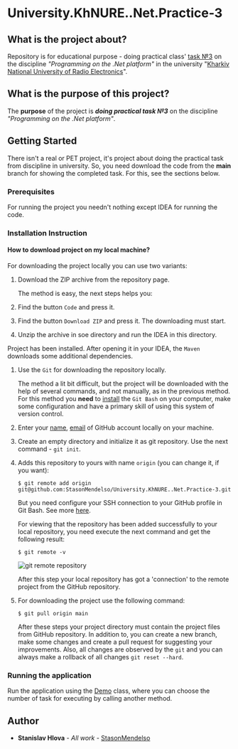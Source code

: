 # University.KhNURE..Net.Practice-3

## What is the project about?

Repository is for educational purpose - doing practical class' [task №3](Методичні%20вказівки%20до%20ПЗ%203.pdf) on the
discipline *"Programming on the .Net platform"* in
the university "[Kharkiv National University of Radio Electronics][1]".

## What is the purpose of this project?

The **purpose** of the project is ***doing practical task №3*** on the discipline *"Programming on the .Net platform"*.

## Getting Started

There isn't a real or PET project, it's project about doing the practical task from discipline in university. So, you
need
download the code from the **main** branch for showing the completed task. For this, see the sections below.

### Prerequisites

For running the project you needn't nothing except IDEA for running the code.

### Installation Instruction

#### How to download project on my local machine?

For downloading the project locally you can use two variants:

1. Download the ZIP archive from the repository page.

   The method is easy, the next steps helps you:
2. Find the button `Code` and press it.
3. Find the button `Download ZIP` and press it. The downloading must start.
4. Unzip the archive in soe directory and run the IDEA in this directory.

Project has been installed. After opening it in your IDEA, the `Maven` downloads
some additional dependencies.

1. Use the `Git` for downloading the repository locally.

   The method a lit bit difficult, but the project will be downloaded with the help
   of several commands, and not manually, as in the previous method. For this method
   you **need** to [install][4] the `Git Bash` on your computer, make some configuration and have a primary skill of
   using this system of version control.
2. Enter your [name][5], [email][6] of GitHub account locally on your machine.
3. Create an empty directory and initialize it as git repository. Use the next
   command - `git init`.
4. Adds this repository to yours with name `origin` (you can change it, if you want):
    ```
   $ git remote add origin git@github.com:StasonMendelso/University.KhNURE..Net.Practice-3.git
   ```
   But you need configure your SSH connection to your GitHub profile in Git Bash. See more [here][7].

   For viewing that the repository has been added successfully to your local
   repository, you need execute the next command and get the following result:
   ```
   $ git remote -v
   ```
   ![git remote repository](images/image.png)

   After this step your local repository has got a 'connection' to the remote
   project from the GitHub repository.
5. For downloading the project use the following command:
   ```
   $ git pull origin main
   ```
   After these steps your project directory must contain the project files from
   GitHub repository. In addition to, you can create a new branch, make some
   changes and create a pull request for suggesting your improvements. Also, all
   changes are observed by the `git` and you can always make a rollback of
   all changes `git reset --hard`.

### Running the application

Run the application using the [Demo](Practice3/Demo.cs) class, where you can choose the number of task for executing by calling another
method.

## Author

* **Stanislav Hlova** - *All work* - [StasonMendelso](https://github.com/StasonMendelso)

[1]:https://nure.ua/

[4]:https://git-scm.com/downloads

[5]:https://docs.github.com/en/get-started/getting-started-with-git/setting-your-username-in-git

[6]:https://docs.github.com/en/account-and-profile/setting-up-and-managing-your-personal-account-on-github/managing-email-preferences/setting-your-commit-email-address

[7]:https://docs.github.com/en/authentication/connecting-to-github-with-ssh